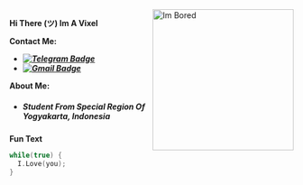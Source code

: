 <img align="right" alt="Im Bored" height=250 src="https://danbooru.donmai.us/data/original/b0/f6/__drawn_by_nagishiro_mito__b0f6e6f6c480246bb994293b47d8ddc9.jpg" />

****Hi There (ツ) Im A Vixel****

**Contact Me:**
* ***[![Telegram Badge](https://img.shields.io/badge/Chat%20on-Telegram-white.svg)](https://t.me/iocode)***
* ***[![Gmail Badge](https://img.shields.io/badge/Chat%20on-Gmail-white.svg)](vcyzscape@gmail.com)***

**About Me:**
* *<h5><b>Student From Special Region Of Yogyakarta, Indonesia</b></h5>*

**Fun Text**
```c
while(true) {
  I.Love(you);
}
```
